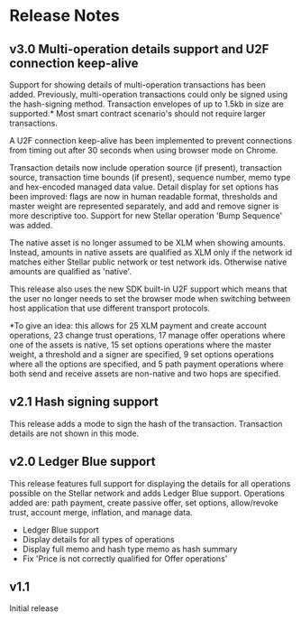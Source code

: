 # Release Notes

## v3.0 Multi-operation details support and U2F connection keep-alive

Support for showing details of multi-operation transactions has been added. Previously, multi-operation transactions could only be signed using the hash-signing method. Transaction envelopes of up to 1.5kb in size are supported.* Most smart contract scenario's should not require larger transactions.

A U2F connection keep-alive has been implemented to prevent connections from timing out after 30 seconds when using browser mode on Chrome.

Transaction details now include operation source (if present), transaction source, transaction time bounds (if present), sequence number, memo type and hex-encoded managed data value. Detail display for set options has been improved: flags are now in human readable format, thresholds and master weight are represented separately, and add and remove signer is more descriptive too. Support for new Stellar operation 'Bump Sequence' was added.

The native asset is no longer assumed to be XLM when showing amounts. Instead, amounts in native assets are qualified as XLM only if the network id matches either Stellar public network or test network ids. Otherwise native amounts are qualified as 'native'.

This release also uses the new SDK built-in U2F support which means that the user no longer needs to set the browser mode when switching between host application that use different transport protocols.

\*To give an idea: this allows for 25 XLM payment and create account operations, 23 change trust operations, 17 manage offer operations where one of the assets is native, 15 set options operations where the master weight, a threshold and a signer are specified, 9 set options operations where all the options are specified, and 5 path payment operations where both send and receive assets are non-native and two hops are specified.
## v2.1 Hash signing support

This release adds a mode to sign the hash of the transaction. Transaction details are not shown in this mode.

## v2.0 Ledger Blue support

This release features full support for displaying the details for all operations possible on the Stellar network and adds Ledger Blue support.
Operations added are: path payment, create passive offer, set options, allow/revoke trust, account merge, inflation, and manage data.

- Ledger Blue support
- Display details for all types of operations
- Display full memo and hash type memo as hash summary
- Fix 'Price is not correctly qualified for Offer operations'

## v1.1
Initial release
